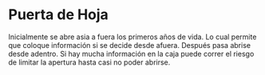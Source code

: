 # Puerta de Hoja
Inicialmente se abre asia a fuera los primeros años de vida. Lo cual permite que coloque información si se decide desde afuera. Después pasa abrise desde adentro. Si hay mucha información en la caja puede correr el riesgo de limitar la apertura hasta casi no poder abrirse. 
